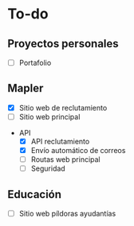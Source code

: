 # To-do

## Proyectos personales

- [ ] Portafolio

## Mapler

- [X] Sitio web de reclutamiento
- [ ] Sitio web principal
- API
  - [X] API reclutamiento
  - [X] Envío automático de correos
  - [ ] Routas web principal
  - [ ] Seguridad

## Educación

- [ ] Sitio web píldoras ayudantías
